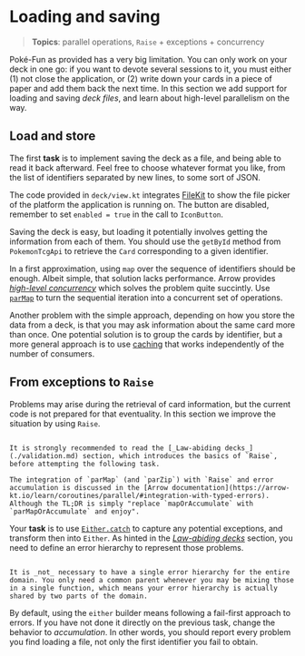 # Loading and saving

> **Topics**: parallel operations, `Raise` + exceptions + concurrency

Poké-Fun as provided has a very big limitation. You can only work on your deck in one go: if you want to devote several sessions to it, you must either (1) not close the application, or (2) write down your cards in a piece of paper and add them back the next time. In this section we add support for loading and saving _deck files_, and learn about high-level parallelism on the way.



## Load and store

The first **task** is to implement saving the deck as a file, and being able to read it back afterward. Feel free to choose whatever format you like, from the list of identifiers separated by new lines, to some sort of JSON.

The code provided in `deck/view.kt` integrates [FileKit](https://github.com/vinceglb/FileKit) to show the file picker of the platform the application is running on. The button are disabled, remember to set `enabled = true` in the call to `IconButton`.

Saving the deck is easy, but loading it potentially involves getting the information from each of them. You should use the `getById` method from `PokemonTcgApi` to retrieve the `Card` corresponding to a given identifier.

In a first approximation, using `map` over the sequence of identifiers should be enough. Albeit simple, that solution lacks performance. Arrow provides [_high-level concurrency_](https://arrow-kt.io/learn/coroutines/parallel/) which solves the problem quite succintly. Use [`parMap`](https://arrow-kt.io/learn/coroutines/parallel/#independently-in-parallel) to turn the sequential iteration into a concurrent set of operations.

Another problem with the simple approach, depending on how you store the data from a deck, is that you may ask information about the same card more than once. One potential solution is to group the cards by identifier, but a more general approach is to use [caching](./resilience.md#introduce-a-cache) that works independently of the number of consumers.

## From exceptions to `Raise`

Problems may arise during the retrieval of card information, but the current code is not prepared for that eventuality. In this section we improve the situation by using `Raise`.

```admonish info title="About Raise"

It is strongly recommended to read the [_Law-abiding decks_](./validation.md) section, which introduces the basics of `Raise`, before attempting the following task.

The integration of `parMap` (and `parZip`) with `Raise` and error accumulation is discussed in the [Arrow documentation](https://arrow-kt.io/learn/coroutines/parallel/#integration-with-typed-errors). Although the TL;DR is simply "replace `mapOrAccumulate` with `parMapOrAccumulate` and enjoy".

```

Your **task** is to use [`Either.catch`](https://arrow-kt.io/learn/typed-errors/working-with-typed-errors/#from-exceptions) to capture any potential exceptions, and transform then into `Either`. As hinted in the [_Law-abiding decks_](./validation.md) section, you need to define an error hierarchy to represent those problems.

```admonish tip title="Several error hierarchies"

It is _not_ necessary to have a single error hierarchy for the entire domain. You only need a common parent whenever you may be mixing those in a single function, which means your error hierarchy is actually shared by two parts of the domain.

```

By default, using the `either` builder means following a fail-first approach to errors. If you have not done it directly on the previous task, change the behavior to _accumulation_. In other words, you should report every problem you find loading a file, not only the first identifier you fail to obtain.


